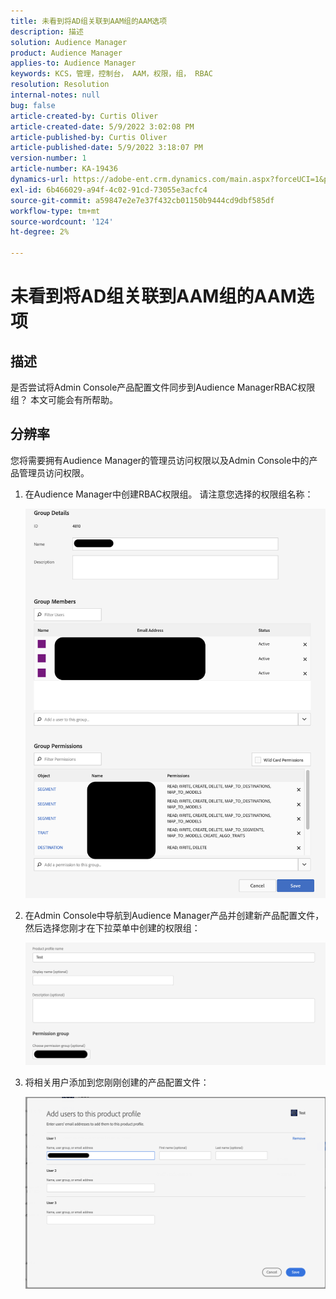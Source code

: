 ```yaml
---
title: 未看到将AD组关联到AAM组的AAM选项
description: 描述
solution: Audience Manager
product: Audience Manager
applies-to: Audience Manager
keywords: KCS，管理，控制台， AAM，权限，组， RBAC
resolution: Resolution
internal-notes: null
bug: false
article-created-by: Curtis Oliver
article-created-date: 5/9/2022 3:02:08 PM
article-published-by: Curtis Oliver
article-published-date: 5/9/2022 3:18:07 PM
version-number: 1
article-number: KA-19436
dynamics-url: https://adobe-ent.crm.dynamics.com/main.aspx?forceUCI=1&pagetype=entityrecord&etn=knowledgearticle&id=fd12a1fd-a8cf-ec11-a7b5-00224809c196
exl-id: 6b466029-a94f-4c02-91cd-73055e3acfc4
source-git-commit: a59847e2e7e37f432cb01150b9444cd9dbf585df
workflow-type: tm+mt
source-wordcount: '124'
ht-degree: 2%

---
```


# 未看到将AD组关联到AAM组的AAM选项

## 描述

是否尝试将Admin Console产品配置文件同步到Audience ManagerRBAC权限组？ 本文可能会有所帮助。

## 分辨率

您将需要拥有Audience Manager的管理员访问权限以及Admin Console中的产品管理员访问权限。

1. 在Audience Manager中创建RBAC权限组。 请注意您选择的权限组名称：

   ![](assets/5a5b40de-a9cf-ec11-a7b5-00224809c196.png)

1. 在Admin Console中导航到Audience Manager产品并创建新产品配置文件，然后选择您刚才在下拉菜单中创建的权限组：

   ![](assets/2689da02-aacf-ec11-a7b5-00224809c196.png)

1. 将相关用户添加到您刚刚创建的产品配置文件：

   ![](assets/6a896e46-aacf-ec11-a7b5-00224809c196.png)
